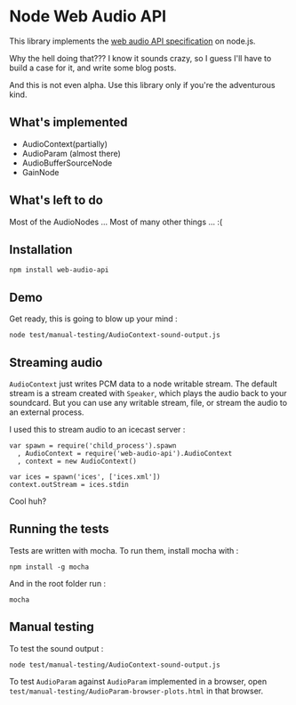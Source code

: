 Node Web Audio API
=====================

This library implements the [web audio API specification](https://dvcs.w3.org/hg/audio/raw-file/tip/webaudio/specification.html) on node.js.

Why the hell doing that??? I know it sounds crazy, so I guess I'll have to build a case for it, and write some blog posts.

And this is not even alpha. Use this library only if you're the adventurous kind.


What's implemented
-------------------

- AudioContext(partially)
- AudioParam (almost there)
- AudioBufferSourceNode
- GainNode


What's left to do
------------------

Most of the AudioNodes ...
Most of many other things ...
:(


Installation
--------------

```
npm install web-audio-api
```


Demo
------

Get ready, this is going to blow up your mind :

```
node test/manual-testing/AudioContext-sound-output.js
```


Streaming audio
-----------------

`AudioContext` just writes PCM data to a node writable stream. The default stream is a stream created with `Speaker`, which plays the audio back to your soundcard. But you can use any writable stream, file, or stream the audio to an external process.

I used this to stream audio to an icecast server :

```
var spawn = require('child_process').spawn
  , AudioContext = require('web-audio-api').AudioContext
  , context = new AudioContext()

var ices = spawn('ices', ['ices.xml'])
context.outStream = ices.stdin
``` 

Cool huh?


Running the tests
------------------

Tests are written with mocha. To run them, install mocha with :

```
npm install -g mocha
```

And in the root folder run :

```
mocha
```

Manual testing
----------------

To test the sound output : 

```
node test/manual-testing/AudioContext-sound-output.js
```

To test `AudioParam` against `AudioParam` implemented in a browser, open `test/manual-testing/AudioParam-browser-plots.html` in that browser.